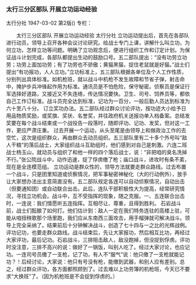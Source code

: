 ### 太行三分区部队  开展立功运动经验
太行分社
1947-03-02
第2版()
专栏：

　　太行三分区部队
    开展立功运动经验
    太行分社
    立功运动提出后，首先在各部队进行动员，领导上召开各种会议讨论研究。给战士专门上课，讲解什么叫立功，为何立功，怎样立功等问题。明确了立功观念后，便进行组织工作和订定计划。为保证战斗计划完成，各部队都提出生动的鼓励口号。五二部队提出：“没有功劳立功劳；功劳上面加功劳；有了功劳也不骄傲；黄猫黑猫，捉住老鼠就是好猫。”战士们提出“有功报功，人人立功。”立功标准上，五三部队根据各单位及个人工作性质，分别列出具体标准。如机枪班，就以战斗中机枪不发生故障和节省子弹，射击命中，掩护步兵冲锋起作用为标准。通讯员是不怕危险，保守秘密。侦察员是保证行军选择好道路，又接近又不失连络，传达情况要快。卫生、司号、饲养员等，都依自己工作订标准。战斗员完全达到标准，记功为一百分，一般后勤人员达到标准为六十至八十分。
    订立奖功办法。五二部队经过群众讨论评功，按功迹大小给予日用品物质奖励，或奖旗、奖状、名誉奖，并往政府机关送报功单入档备案。总结发奖要在每个战斗结束或一个战役告一段落时，随即评功、记功、发奖，但对这一工作，更应严肃庄重。
    过去开展一个运动，从头至尾是由领导上和做政治工作的去空忙，这次是组织群众，再由群众去动员组织。五三部队里有二十多个外号叫“敌人干粮”的落后战士，大家组织战斗互助组时，他们感到对自己是刺激。六连二班战士杨玉山，就动员与组织了和他一样的四个落后战士，说：“非把咱的臭名洗掉不行。”张公院战斗中，动作迅速，捉了俘虏缴了枪；庙口战斗，进攻时有条不紊，现在是全连模范组。
    立功运动是群众性的，领导方法就要走群众路线。过去布置一个战斗，只是团里知道或侦察情况，把军事秘密神秘化（大的行动例外），放手让大家想办法出主意简直没有。五二部队规定各连可以自动侦察情况，自动出击（但要通知团）或自动联合出击。此后，连队干部积极性大为提高，经常研究情况，寻找立功机会。战斗中，互不受指挥的现象，随之克服。一、五连联合出击时，一连说：我们情愿听五连指挥。互相尽让、尊重，且得到胜利。
    石岩战斗前，战士们酝酿了如何打。他们估计到：敌人一定在我们特务连驻的高楼上驻，可能从咱扭秧歌那个场里跑，我们应从东南西三面攻击，用手榴弹就可解决战斗。领导上完全采纳了。结果前后十分钟解决战斗，创造了七十四与一之比的光辉战例。
    评功记功，也要走群众路线。战斗结束后，先让大家报功，然后相互比功，再经过大家评功，最后记功。石岩战斗，三排阻击敌人，敌没跑掉，但没捉到俘虏。评功时没注意，三排不高兴的说：做好了一锅饭，叫别人吃了。经过大家讨论，也应记功。一连司号员缴了一支枪，记了功，有人不“服气”说：他只缴了一支枪就能记功？！后经讨论，大家说：他只有号没有枪，能缴到武器，和别人应有差别。总之，经过群众评功，各方面都照顾到了。过去难以上功劳簿的机枪班，今天已不要求“大换班”了。（因为机枪班是不会捉到俘虏的。）
